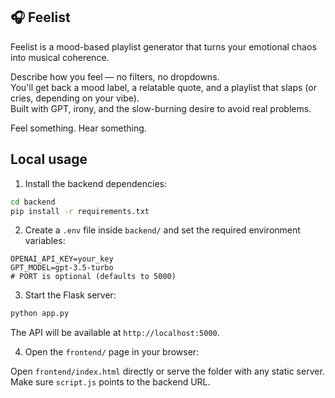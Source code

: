 ## 🎧 Feelist

Feelist is a mood-based playlist generator that turns your emotional chaos into musical coherence.

Describe how you feel — no filters, no dropdowns.  
You'll get back a mood label, a relatable quote, and a playlist that slaps (or cries, depending on your vibe).  
Built with GPT, irony, and the slow-burning desire to avoid real problems.

Feel something. Hear something.

## Local usage

1. Install the backend dependencies:

```bash
cd backend
pip install -r requirements.txt
```

2. Create a `.env` file inside `backend/` and set the required environment variables:

```
OPENAI_API_KEY=your_key
GPT_MODEL=gpt-3.5-turbo
# PORT is optional (defaults to 5000)
```

3. Start the Flask server:

```bash
python app.py
```

The API will be available at `http://localhost:5000`.

4. Open the `frontend/` page in your browser:

Open `frontend/index.html` directly or serve the folder with any static server. Make sure `script.js` points to the backend URL.

